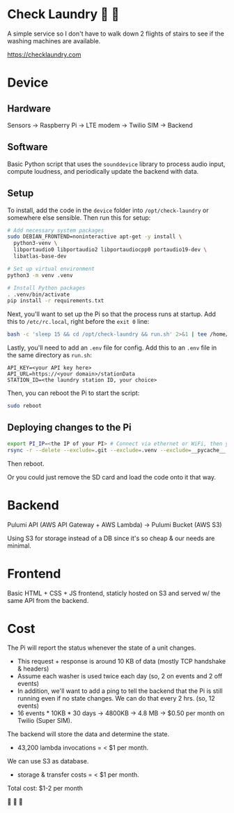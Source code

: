 # Check Laundry 🤔 🧺

A simple service so I don't have to walk down 2 flights of stairs to see if the washing machines are available.

https://checklaundry.com


# Device

## Hardware
Sensors -> Raspberry Pi -> LTE modem -> Twilio SIM -> Backend

## Software
Basic Python script that uses the `sounddevice` library to process audio input, compute loudness, and periodically update the backend with data.

## Setup
To install, add the code in the `device` folder into `/opt/check-laundry` or somewhere else sensible. Then run this for setup:
```bash
# Add necessary system packages
sudo DEBIAN_FRONTEND=noninteractive apt-get -y install \
  python3-venv \
  libportaudio0 libportaudio2 libportaudiocpp0 portaudio19-dev \
  libatlas-base-dev

# Set up virtual environment
python3 -m venv .venv

# Install Python packages
. .venv/bin/activate
pip install -r requirements.txt
```

Next, you'll want to set up the Pi so that the process runs at startup. Add this to `/etc/rc.local`, right before the `exit 0` line:
```bash
bash -c 'sleep 15 && cd /opt/check-laundry && run.sh' 2>&1 | tee /home/pi/laundry.log &
```

Lastly, you'll need to add an `.env` file for config. Add this to an `.env` file in the same directory as `run.sh`:
```
API_KEY=<your API key here>
API_URL=https://<your domain>/stationData
STATION_ID=<the laundry station ID, your choice>
```

Then, you can reboot the Pi to start the script:
```bash
sudo reboot
```

## Deploying changes to the Pi
```bash
export PI_IP=<the IP of your PI> # Connect via ethernet or WiFi, then you can use nmap and/or arp-scan to find the IP
rsync -r --delete --exclude=.git --exclude=.venv --exclude=__pycache__ --exclude=.DS_Store ./ pi@$PI_IP:/opt/check-laundry
```
Then reboot.

Or you could just remove the SD card and load the code onto it that way.


# Backend
Pulumi API (AWS API Gateway + AWS Lambda) -> Pulumi Bucket (AWS S3)

Using S3 for storage instead of a DB since it's so cheap & our needs are minimal.


# Frontend
Basic HTML + CSS + JS frontend, staticly hosted on S3 and served w/ the same API from the backend.


# Cost
The Pi will report the status whenever the state of a unit changes.
  - This request + response is around 10 KB of data (mostly TCP handshake & headers)
  - Assume each washer is used twice each day (so, 2 on events and 2 off events)
  - In addition, we'll want to add a ping to tell the backend that the Pi is still running even if no state changes. We can do that every 2 hrs. (so, 12 events)
  - 16 events * 10KB * 30 days -> 4800KB -> 4.8 MB -> $0.50 per month on Twilio (Super SIM).

The backend will store the data and determine the state.
  - 43,200 lambda invocations = < $1 per month.

We can use S3 as database.
  - storage & transfer costs = < $1 per month.

Total cost: $1-2 per month

🎉 🎉 🎉 
